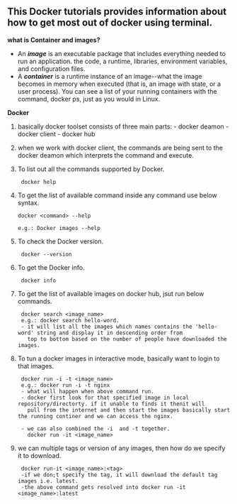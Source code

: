 ## This Docker tutorials provides information about how to get most out of docker using terminal.
**what is Container and images?**
  - An **_image_** is an executable package that includes everything needed to run an application.
    the code, a runtime, libraries, environment variables, and configuration files.
  - A **_container_** is a runtime instance of an image--what the image becomes in memory when executed 
    (that is, an image with state, or a user process). You can see a list of your running containers with the command, docker ps, 
    just as you would in Linux.
    
**Docker**
  1. basically docker toolset consists of three main parts: 
    - docker deamon
    - docker client
    - docker hub
  
  2. when we work with docker client, the commands are being sent to the docker deamon which interprets the command and execute.
  3. To list out all the commands supported by Docker.
    
          docker help
  4. To get the list of available command inside any command use below syntax.
  
         docker <command> --help
         
         e.g.: Docker images --help
  5. To check the Docker version.
      
          docker --version
        
  6. To get the Docker info.
  
          docker info

  7. To get the list of available images on docker hub, jsut run below commands.
  
          docker search <image_name>
          e.g.: docker search hello-word.
          - it will list all the images which names contains the 'hello-word' string and display it in descending order from
            top to bottom based on the number of people have downloaded the images.
  
  8. To tun a docker images in interactive mode, basically want to login to that images.
  
          docker run -i -t <image_name>
          e.g.: docker run -i -t nginx
          - what will happen when above command run.
          - docker first look for that specified image in local repository/directorty. if it unable to finds it thenit will
            pull from the internet and then start the images basically start the running continer and we can access the nginx.
          
          - we can also combined the -i  and -t together.
            docker run -it <image_name>
          
  9. we can multiple tags or version of any images, then how do we specify it to download.
      
          docker run-it <image_name>:<tag>
          -if we don;t specify the tag, it will download the default tag images i.e. latest.
          -the above command gets resolved into docker run -it <image_name>:latest
          
          
            
